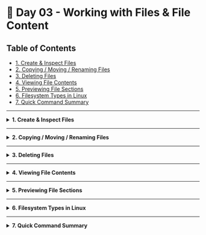 # 🐧 Day 03 - Working with Files & File Content

## Table of Contents
- [1. Create & Inspect Files](#1-create--inspect-files)  
- [2. Copying / Moving / Renaming Files](#2-copying--moving--renaming-files)  
- [3. Deleting Files](#3-deleting-files)  
- [4. Viewing File Contents](#4-viewing-file-contents)  
- [5. Previewing File Sections](#5-previewing-file-sections)  
- [6. Filesystem Types in Linux](#6-filesystem-types-in-linux)  
- [7. Quick Command Summary](#7-quick-command-summary)  
---

<details>
<summary><strong>1. Create & Inspect Files</strong></summary>

## Theory & Notes

- **Creating Files**  
  - `touch <filename>` will create an empty file if it doesn’t exist, or update its timestamps if it does.

- **Identifying File Types**  
  - `file <filename>` examines contents and reports type (text, executable, image, etc.).

- **Inspecting File Metadata**  
  - `stat <filename>` shows detailed metadata: size, permissions, and timestamps.

---

| Command | Description                              | Syntax             | Example           |
| ------- | ---------------------------------------- | ------------------ | ----------------- |
| `touch` | Create file or update timestamps         | `touch <filename>` | `touch file1.txt` |
| `file`  | Identify the type of a file              | `file <filename>`  | `file file1.txt`  |
| `stat`  | Display file metadata (size, timestamps) | `stat <filename>`  | `stat file1.txt`  |

</details>

---

<details>
<summary><strong>2. Copying / Moving / Renaming Files</strong></summary>

## Theory & Notes

- **Copy (`cp`)**  
  - Basic: `cp <source> <dest>` duplicates files or directories.  
  - **Interactive** (`-i`): prompts before overwrite.  
  - **Verbose** (`-v`): prints each copy action, e.g.  
    ```bash
    ‘file1.txt’ -> ‘backup/file1.txt’
    ```  
    Useful for confirmation or logging.  
  - **Recursive** (`-r`): copies directories and all contents.  
  - **Combined** (`-rv` or `-vr`): recursive with live log of every file/subdirectory.

- **Move/Rename (`mv`)**  
  - `mv <source> <dest>` moves or renames while preserving metadata.  
  - Supports `-i` and `-v` as well.
  - Use `mv` instead of `cp` + `rm` to preserve file metadata.

---

| Command  | Description                                | Syntax                          | Example                          |
| -------- | ------------------------------------------ | ------------------------------- | -------------------------------- |
| `cp`     | Copy files or directories                  | `cp <source> <dest>`            | `cp file1.txt file2.txt`         |
| `cp -i`  | Prompt before overwrite                    | `cp -i <src> <dest>`            | `cp -i file1.txt file2.txt`      |
| `cp -v`  | Show each copy action                      | `cp -v <src> <dest>`            | `cp -v file1.txt backup/`        |
| `cp -r`  | Copy directories recursively               | `cp -r <src_dir> <dest_dir>`    | `cp -r src/ backup/`             |
| `cp -rv` | Recursive copy with verbose output         | `cp -rv <src_dir> <dest_dir>`   | `cp -rv src/ backup/`            |
| `mv`     | Move or rename files or directories        | `mv <source> <dest>`            | `mv file2.txt file3.txt`         |

</details>

---

<details>
<summary><strong>3. Deleting Files</strong></summary>

## Theory & Notes

- **Remove (`rm`)**  
  - Basic: `rm <filename>` deletes a file (no trash).  
  - **Interactive** (`-i`): prompt before each deletion.  
  - **Recursive** (`-r`): remove directory trees and contents.  
  - **Force** (`-f`): ignore nonexistent files and suppress prompts.  
  - **Combine** (`-rf`): force-delete a directory tree without confirmation.

---

| Command   | Description                            | Syntax                 | Example           |
| --------- | -------------------------------------- | ---------------------- | ----------------- |
| `rm`      | Remove a file                          | `rm <filename>`        | `rm file3.txt`    |
| `rm -i`   | Prompt before deletion                 | `rm -i <filename>`     | `rm -i file3.txt` |
| `rm -r`   | Remove directories and contents        | `rm -r <directory>`    | `rm -r devops/`   |
| `rm -f`   | Force delete without prompt            | `rm -f <filename>`     | `rm -f file3.txt` |

</details>

---

<details>
<summary><strong>4. Viewing File Contents</strong></summary>

## Theory & Notes

- **Concatenate (`cat`)**  
  - `cat <file>` prints entire file.  
  - `cat -n <file>` numbers all output lines.  
  - `tac <file>` prints in reverse order.  
  - `nl <file>` numbers lines (alternative style).

---

| Command  | Description                         | Syntax            | Example            |
| -------- | ----------------------------------- | ----------------- | ------------------ |
| `cat`    | Print file content                  | `cat <file>`      | `cat file1.txt`    |
| `cat -n` | Print content with line numbers     | `cat -n <file>`   | `cat -n file1.txt` |
| `tac`    | Print file content in reverse order | `tac <file>`      | `tac file1.txt`    |
| `nl`     | Number lines                        | `nl <file>`       | `nl file1.txt`     |

</details>

---

<details>
<summary><strong>5. Previewing File Sections</strong></summary>

## Theory & Notes

- **Head/Tail**  
  - `head <file>` shows the first 10 lines.  
  - `head -n N <file>` shows the first N lines.  
  - `tail <file>` shows the last 10 lines.  
  - `tail -n N <file>` shows the last N lines.

- **Paging**  
  - `more <file>` paginates forward only.  
  - `less <file>` allows forward/backward navigation (preferred).

---

| Command    | Description                           | Syntax               | Example               |
| ---------- | ------------------------------------- | -------------------- | --------------------- |
| `head`     | Show first 10 lines                   | `head <file>`        | `head file2.txt`      |
| `head -n`  | Show first N lines                    | `head -n 5 <file>`   | `head -n 5 file2.txt` |
| `tail`     | Show last 10 lines                    | `tail <file>`        | `tail file2.txt`      |
| `tail -n`  | Show last N lines                     | `tail -n 7 <file>`   | `tail -n 7 file2.txt` |
| `more`     | Paginate forward only                 | `more <file>`        | `more long.txt`       |
| `less`     | Paginate with navigation (forward/back)| `less <file>`       | `less journal.txt`    |

</details>

---

<details>
<summary><strong>6. Filesystem Types in Linux</strong></summary>

## Theory & Notes

- **File type indicator** (first character in `ls -l`):  
  - `d` = directory  
  - `-` = regular file  
  - `l` = symbolic link  

Use `ls -l` to view these indicators.

---

| Type      | Description          | Indicator |
| --------- | -------------------- | --------- |
| Directory | A folder             | `d`       |
| File      | Text or binary file  | `-`       |
| Symlink   | Link to another file | `l`       |

</details>

---

<details>
<summary><strong>7. Quick Command Summary</strong></summary>

```bash
touch file.txt                     # create file or update timestamp
file file.txt                      # show file type
cp -i a.txt b.txt                  # copy with prompt
mv a.txt b.txt                     # move or rename
rm -i a.txt                        # delete with prompt
cat file.txt                       # display content
head -n 5 file.txt                 # show first lines
tail -f file.txt                   # follow updates
less file.txt                      # scroll interactively
stat file.txt                      # show metadata
